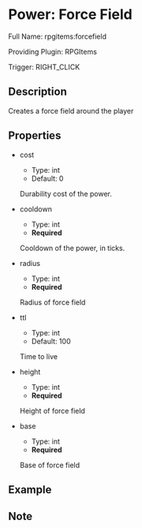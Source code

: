 # Power: Force Field

Full Name: rpgitems:forcefield

Providing Plugin: RPGItems

Trigger: RIGHT_CLICK

<!-- beginCustomHeader -->
<!-- endCustomHeader -->

## Description

Creates a force field around the player
<!-- beginCustomDescription -->
<!-- endCustomDescription -->

## Properties

* cost

  * Type: int
  * Default: 0

  Durability cost of the power.

* cooldown

  * Type: int
  * **Required**

  Cooldown of the power, in ticks.

* radius

  * Type: int
  * **Required**

  Radius of force field

* ttl

  * Type: int
  * Default: 100

  Time to live

* height

  * Type: int
  * **Required**

  Height of force field

* base

  * Type: int
  * **Required**

  Base of force field


<!-- beginCustomProperties -->
<!-- endCustomProperties -->

## Example

<!-- beginCustomExample -->
<!-- endCustomExample -->

## Note

<!-- beginCustomNote -->
<!-- endCustomNote -->